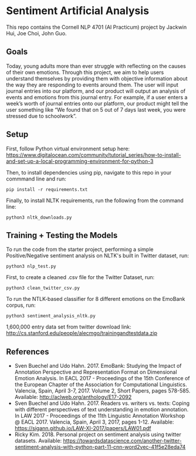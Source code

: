 # Sentiment Artificial Analysis

This repo contains the Cornell NLP 4701 (AI Practicum) project by Jackwin Hui, Joe Choi, John Guo. 

## Goals 

Today, young adults more than ever struggle with reflecting on the causes of their own emotions. Through this project, we aim to help users understand themselves by providing them with objective information about the way they are responding to events around them. The user will input journal entries into our platform, and our product will output an analysis of events and emotions from this journal entry. For example, if a user enters a week’s worth of journal entries onto our platform, our product might tell the user something like “We found that on 5 out of 7 days last week, you were stressed due to schoolwork”.

## Setup 

First, follow Python virtual environment setup here:  https://www.digitalocean.com/community/tutorial_series/how-to-install-and-set-up-a-local-programming-environment-for-python-3 

Then, to install dependencies using pip, navigate to this repo in your commmand line and run: 

```
pip install -r requirements.txt
```

Finally, to install NLTK requirements, run the following from the command line: 

```
python3 nltk_downloads.py
```

## Training + Testing the Models

To run the code from the starter project, performing a simple Positive/Negative sentiment analysis on NLTK's built in Twitter dataset, run: 
```
python3 nlp_test.py
```

First, to create a cleaned .csv file for the Twitter Dataset, run: 
```
python3 clean_twitter_csv.py
```

To run the NTLK-based classifier for 8 different emotions on the EmoBank corpus, run: 
```
python3 sentiment_analysis_nltk.py
```

1,600,000 entry data set from twitter download link:
http://cs.stanford.edu/people/alecmgo/trainingandtestdata.zip 

## References
* Sven Buechel and Udo Hahn. 2017. EmoBank: Studying the Impact of Annotation Perspective and Representation Format on Dimensional Emotion Analysis. In EACL 2017 - Proceedings of the 15th Conference of the European Chapter of the Association for Computational Linguistics. Valencia, Spain, April 3-7, 2017. Volume 2, Short Papers, pages 578-585. Available: http://aclweb.org/anthology/E17-2092
* Sven Buechel and Udo Hahn. 2017. Readers vs. writers vs. texts: Coping with different perspectives of text understanding in emotion annotation. In LAW 2017 - Proceedings of the 11th Linguistic Annotation Workshop @ EACL 2017. Valencia, Spain, April 3, 2017, pages 1-12. Available: https://sigann.github.io/LAW-XI-2017/papers/LAW01.pdf
* Ricky Kim. 2018. Personal project on sentiment analysis using twitter datasets. Available: https://towardsdatascience.com/another-twitter-sentiment-analysis-with-python-part-11-cnn-word2vec-41f5e28eda74 




